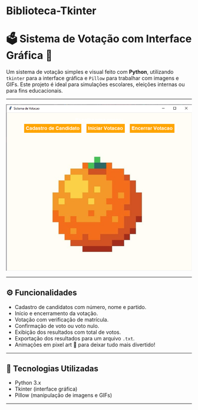 # Biblioteca-Tkinter
# 🗳️ Sistema de Votação com Interface Gráfica 🍊

Um sistema de votação simples e visual feito com **Python**, utilizando `tkinter` para a interface gráfica e `Pillow` para trabalhar com imagens e GIFs. Este projeto é ideal para simulações escolares, eleições internas ou para fins educacionais.

---

<img src="tinkerBell/img/Projeto_Tkinter.png" alt="Exemplo imagem">

---

## ⚙️ Funcionalidades

- Cadastro de candidatos com número, nome e partido.
- Início e encerramento da votação.
- Votação com verificação de matrícula.
- Confirmação de voto ou voto nulo.
- Exibição dos resultados com total de votos.
- Exportação dos resultados para um arquivo `.txt`.
- Animações em pixel art 🍊 para deixar tudo mais divertido!

---

## 🧰 Tecnologias Utilizadas

- Python 3.x
- Tkinter (interface gráfica)
- Pillow (manipulação de imagens e GIFs)

---
